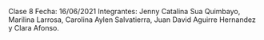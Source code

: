 Clase 8
Fecha: 16/06/2021
Integrantes: Jenny Catalina Sua Quimbayo, Marilina Larrosa, Carolina Aylen Salvatierra, Juan David Aguirre Hernandez y Clara Afonso.